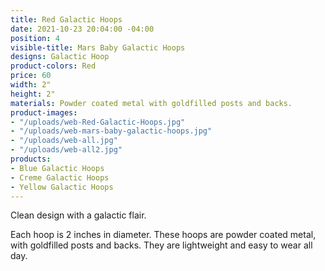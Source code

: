 ```yaml
---
title: Red Galactic Hoops
date: 2021-10-23 20:04:00 -04:00
position: 4
visible-title: Mars Baby Galactic Hoops
designs: Galactic Hoop
product-colors: Red
price: 60
width: 2"
height: 2"
materials: Powder coated metal with goldfilled posts and backs.
product-images:
- "/uploads/web-Red-Galactic-Hoops.jpg"
- "/uploads/web-mars-baby-galactic-hoops.jpg"
- "/uploads/web-all.jpg"
- "/uploads/web-all2.jpg"
products:
- Blue Galactic Hoops
- Creme Galactic Hoops
- Yellow Galactic Hoops
---
```


Clean design with a galactic flair.

Each hoop is 2 inches in diameter. These hoops are powder coated metal, with goldfilled posts and backs. They are lightweight and easy to wear all day.